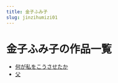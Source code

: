 ```yaml
---
title: 金子ふみ子
slug: jinzihumizi01
---
```


# 金子ふみ子の作品一覧

- [何が私をこうさせたか](hegasiwokousasetaka1a)
- [父](fu11)
